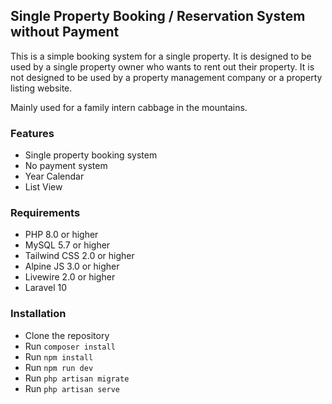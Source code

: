 ## Single Property Booking / Reservation System without Payment ##

This is a simple booking system for a single property. It is designed to be used by a single property owner who wants to rent out their property. It is not designed to be used by a property management company or a property listing website. 

Mainly used for a family intern cabbage in the mountains.

### Features ###

* Single property booking system
* No payment system
* Year Calendar
* List View

### Requirements ###

* PHP 8.0 or higher
* MySQL 5.7 or higher
* Tailwind CSS 2.0 or higher
* Alpine JS 3.0 or higher
* Livewire 2.0 or higher
* Laravel 10

### Installation ###

* Clone the repository
* Run `composer install`
* Run `npm install`
* Run `npm run dev`
* Run `php artisan migrate`
* Run `php artisan serve`

